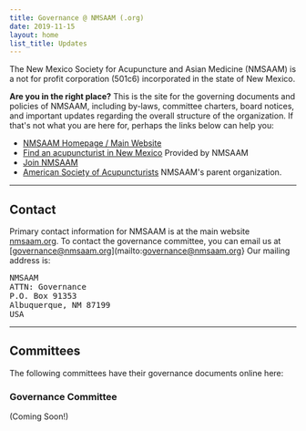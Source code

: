 ```yaml
---
title: Governance @ NMSAAM (.org)
date: 2019-11-15
layout: home
list_title: Updates
---
```


The New Mexico Society for Acupuncture and Asian Medicine (NMSAAM) is
a not for profit corporation (501c6) incorporated in the state of New
Mexico.

**Are you in the right place?** This is the site for the governing
documents and policies of NMSAAM, including by-laws, committee
charters, board notices, and important updates regarding the overall
structure of the organization. If that's not what you are here for,
perhaps the links below can help you:

* [NMSAAM Homepage / Main Website](https://nmsaam.org)
* [Find an acupuncturist in New
  Mexico](https://nmsaam.org/acupuncturists/) Provided by NMSAAM
* [Join NMSAAM](https://nmsaam.org/membership-account/join-today/)
* [American Society of Acupuncturists](https://www.asacu.org) NMSAAM's
  parent organization. 
  
------------------------------------------------------------------------------
## Contact

Primary contact information for NMSAAM is at the main website
[nmsaam.org](https://nmsaam.org). To contact the governance committee,
you can email us at
[governance@nmsaam.org](mailto:governance@nmsaam.org} Our mailing
address is: 

<pre>
NMSAAM
ATTN: Governance
P.O. Box 91353
Albuquerque, NM 87199
USA
</pre>

-----------------------------------------------------------------------------
## Committees
The following committees have their governance documents online here: 

### Governance Committee

(Coming Soon!) 
